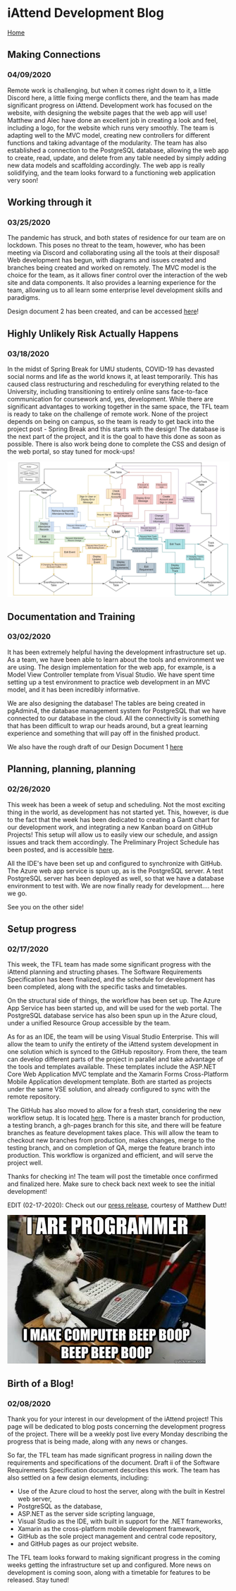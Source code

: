 # iAttend Development Blog


[Home](./README.md)

## Making Connections
### 04/09/2020
Remote work is challenging, but when it comes right down to it, a little Discord here, a little fixing merge conflicts there, and the team has made significant progress on iAttend. Development work has focused on the website, with designing the website pages that the web app will use! Matthew and Alec have done an excellent job in creating a look and feel, including a logo, for the website which runs very smoothly. The team is adapting well to the MVC model, creating new controllers for different functions and taking advantage of the modularity. The team has also established a connection to the PostgreSQL database, allowing the web app to create, read, update, and delete from any table needed by simply adding new data models and scaffolding accordingly. The web app is really solidifying, and the team looks forward to a functioning web application very soon!

## Working through it
### 03/25/2020
The pandemic has struck, and both states of residence for our team are on lockdown. This poses no threat to the team, however, who has been meeting via Discord and collaborating using all the tools at their disposal! Web development has begun, with diagrams and issues created and branches being created and worked on remotely. The MVC model is the choice for the team, as it allows finer control over the interaction of the web site and data components. It also provides a learning experience for the team, allowing us to all learn some enterprise level development skills and paradigms.

Design document 2 has been created, and can be accessed [here](./DD2_ThreeFuriousLocomotives.pdf)!

## Highly Unlikely Risk Actually Happens
### 03/18/2020
In the midst of Spring Break for UMU students, COVID-19 has devasted social norms and life as the world knows it, at least temporarily. This has caused class restructuring and rescheduling for everything related to the University, including transitioning to entirely online sans face-to-face communication for coursework and, yes, development. While there are significant advantages to working together in the same space, the TFL team is ready to take on the challenge of remote work. None of the project depends on being on campus, so the team is ready to get back into the project post - Spring Break and this starts with the design! The database is the next part of the project, and it is the goal to have this done as soon as possible. There is also work being done to complete the CSS and design of the web portal, so stay tuned for mock-ups! 

![DFD.jpg](./DFD.jpg)

## Documentation and Training
### 03/02/2020
It has been extremely helpful having the development infrastructure set up. As a team, we have been able to learn about the tools and environment we are using. The design implementation for the web app, for example, is a Model View Controller template from Visual Studio. We have spent time setting up a test environment to practice web development in an MVC model, and it has been incredibly informative.

We are also designing the database! The tables are being created in pgAdmin4, the database management system for PostgreSQL that we have connected to our database in the cloud. All the connectivity is something that has been difficult to wrap our heads around, but a great learning experience and something that will pay off in the finished product.

We also have the rough draft of our Design Document 1 [here](./DD1_ThreeFuriousLocomotives.pdf)

## Planning, planning, planning
### 02/26/2020
This week has been a week of setup and scheduling. Not the most exciting thing in the world, as development has not started yet. This, however, is due to the fact that the week has been dedicated to creating a Gantt chart for our development work, and integrating a new Kanban board on GitHub Projects! This setup will allow us to easily view our schedule, and assign issues and track them accordingly. The Preliminary Project Schedule has been posted, and is accessible [here](./PPS-ThreeFuriousLocomotives.pdf).

All the IDE's have been set up and configured to synchronize with GitHub. The Azure web app service is spun up, as is the PostgreSQL server. A test PostgreSQL server has been deployed as well, so that we have a database environment to test with. We are now finally ready for development.... here we go.

See you on the other side!

## Setup progress
### 02/17/2020
This week, the TFL team has made some significant progress with the iAttend planning and structing phases. The Software Requirements Specification has been finalized, and the schedule for development has been completed, along with the specific tasks and timetables.

On the structural side of things, the workflow has been set up. The Azure App Service has been started up, and will be used for the web portal. The PostgreSQL database service has also been spun up in the Azure cloud, under a unified Resource Group accessible by the team.

As for as an IDE, the team will be using Visual Studio Enterprise. This will allow the team to unify the entirety of the iAttend system development in one solution which is synced to the GitHub repository. From there, the team can develop different parts of the project in parallel and take advantage of the tools and templates available. These templates include the ASP.NET Core Web Application MVC template and the Xamarin Forms Cross-Platform Mobile Application development template. Both are started as projects under the same VSE solution, and already configured to sync with the remote repository.

The GitHub has also moved to allow for a fresh start, considering the new workflow setup. It is located [here](https://github.com/majarman/iAttendTFL). There is a master branch for production, a testing branch, a gh-pages branch for this site, and there will be feature branches as feature development takes place. This will allow the team to checkout new branches from production, makes changes, merge to the testing branch, and on completion of QA, merge the feature branch into production. This workflow is organized and efficient, and will serve the project well.

Thanks for checking in! The team will post the timetable once confirmed and finalized here. Make sure to check back next week to see the initial development!

EDIT (02-17-2020): Check out our [press release](./iAttendPressRelease1.pdf), courtesy of Matthew Dutt!

![programmer.jpg](./programmer.jpg)

## Birth of a Blog!
### 02/08/2020
Thank you for your interest in our development of the iAttend project! This page will be dedicated to blog posts concerning the development progress of the project. There will be a weekly post live every Monday describing the progress that is being made, along with any news or changes.

So far, the TFL team has made significant progress in nailing down the requirements and specifications of the document. Draft ii of the Software Requirements Specification document describes this work. The team has also settled on a few design elements, including:

- Use of the Azure cloud to host the server, along with the built in Kestrel web server,
- PostgreSQL as the database,
- ASP.NET as the server side scripting language,
- Visual Studio as the IDE, with built in support for the .NET frameworks,
- Xamarin as the cross-platform mobile development framework,
- GitHub as the sole project management and central code repository,
- and GitHub pages as our project website.

The TFL team looks forward to making significant progress in the coming weeks getting the infrastructure set up and configured. More news on development is coming soon, along with a timetable for features to be released. Stay tuned!
